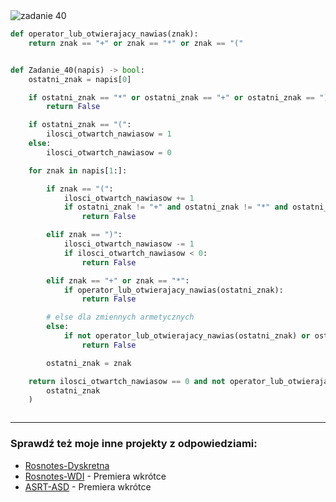 <picture>
  <source srcset="../../srt/zbior_zadan/40.png" media="(prefers-color-scheme: light)">
  <source srcset="../../srt/zbior_zadan/black_40.png" media="(prefers-color-scheme: dark)">
  <img src="../../srt/zbior_zadan/black_40.png" alt="zadanie 40">
</picture>

```python
def operator_lub_otwierajacy_nawias(znak):
    return znak == "+" or znak == "*" or znak == "("


def Zadanie_40(napis) -> bool:
    ostatni_znak = napis[0]

    if ostatni_znak == "*" or ostatni_znak == "+" or ostatni_znak == ")":
        return False

    if ostatni_znak == "(":
        ilosci_otwartch_nawiasow = 1
    else:
        ilosci_otwartch_nawiasow = 0

    for znak in napis[1:]:

        if znak == "(":
            ilosci_otwartch_nawiasow += 1
            if ostatni_znak != "+" and ostatni_znak != "*" and ostatni_znak != "(":
                return False

        elif znak == ")":
            ilosci_otwartch_nawiasow -= 1
            if ilosci_otwartch_nawiasow < 0:
                return False

        elif znak == "+" or znak == "*":
            if operator_lub_otwierajacy_nawias(ostatni_znak):
                return False

        # else dla zmiennych armetycznych
        else:
            if not operator_lub_otwierajacy_nawias(ostatni_znak) or ostatni_znak == ")":
                return False

        ostatni_znak = znak

    return ilosci_otwartch_nawiasow == 0 and not operator_lub_otwierajacy_nawias(
        ostatni_znak
    )



```

---
### Sprawdź też moje inne projekty z odpowiedziami:
- [Rosnotes-Dyskretna](https://github.com/kamilGie/Rosnotes-Dyskretna)
- [Rosnotes-WDI](https://github.com/kamilGie/Rosnotes-WDI) - Premiera wkrótce
- [ASRT-ASD](https://github.com/kamilGie/Rosnotes-Dyskretna) - Premiera wkrótce
